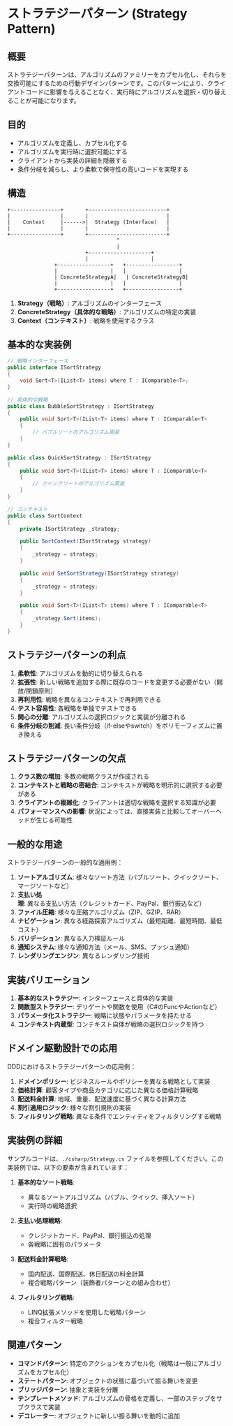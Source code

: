 # ストラテジーパターン (Strategy Pattern)

## 概要

ストラテジーパターンは、アルゴリズムのファミリーをカプセル化し、それらを交換可能にするための行動デザインパターンです。このパターンにより、クライアントコードに影響を与えることなく、実行時にアルゴリズムを選択・切り替えることが可能になります。

## 目的

- アルゴリズムを定義し、カプセル化する
- アルゴリズムを実行時に選択可能にする
- クライアントから実装の詳細を隠蔽する
- 条件分岐を減らし、より柔軟で保守性の高いコードを実現する

## 構造

```
+----------------+       +-------------------------+
|                |       |                         |
|    Context     |------>|  Strategy (Interface)   |
|                |       |                         |
+----------------+       +-------------------------+
                                   ^
                                   |
                         +--------------------+
                         |                    |
               +-----------------+   +-----------------+
               |                 |   |                 |
               | ConcreteStrategyA|   | ConcreteStrategyB|
               |                 |   |                 |
               +-----------------+   +-----------------+
```

1. **Strategy（戦略）**: アルゴリズムのインターフェース
2. **ConcreteStrategy（具体的な戦略）**: アルゴリズムの特定の実装
3. **Context（コンテキスト）**: 戦略を使用するクラス

## 基本的な実装例

```csharp
// 戦略インターフェース
public interface ISortStrategy
{
    void Sort<T>(IList<T> items) where T : IComparable<T>;
}

// 具体的な戦略
public class BubbleSortStrategy : ISortStrategy
{
    public void Sort<T>(IList<T> items) where T : IComparable<T>
    {
        // バブルソートのアルゴリズム実装
    }
}

public class QuickSortStrategy : ISortStrategy
{
    public void Sort<T>(IList<T> items) where T : IComparable<T>
    {
        // クイックソートのアルゴリズム実装
    }
}

// コンテキスト
public class SortContext
{
    private ISortStrategy _strategy;

    public SortContext(ISortStrategy strategy)
    {
        _strategy = strategy;
    }

    public void SetSortStrategy(ISortStrategy strategy)
    {
        _strategy = strategy;
    }

    public void Sort<T>(IList<T> items) where T : IComparable<T>
    {
        _strategy.Sort(items);
    }
}
```

## ストラテジーパターンの利点

1. **柔軟性**: アルゴリズムを動的に切り替えられる
2. **拡張性**: 新しい戦略を追加する際に既存のコードを変更する必要がない（開放/閉鎖原則）
3. **再利用性**: 戦略を異なるコンテキストで再利用できる
4. **テスト容易性**: 各戦略を単独でテストできる
5. **関心の分離**: アルゴリズムの選択ロジックと実装が分離される
6. **条件分岐の削減**: 長い条件分岐（if-elseやswitch）をポリモーフィズムに置き換える

## ストラテジーパターンの欠点

1. **クラス数の増加**: 多数の戦略クラスが作成される
2. **コンテキストと戦略の密結合**: コンテキストが戦略を明示的に選択する必要がある
3. **クライアントの複雑化**: クライアントは適切な戦略を選択する知識が必要
4. **パフォーマンスへの影響**: 状況によっては、直接実装と比較してオーバーヘッドが生じる可能性

## 一般的な用途

ストラテジーパターンの一般的な適用例：

1. **ソートアルゴリズム**: 様々なソート方法（バブルソート、クイックソート、マージソートなど）
2. **支払い処理**: 異なる支払い方法（クレジットカード、PayPal、銀行振込など）
3. **ファイル圧縮**: 様々な圧縮アルゴリズム（ZIP、GZIP、RAR）
4. **ナビゲーション**: 異なる経路探索アルゴリズム（最短距離、最短時間、最低コスト）
5. **バリデーション**: 異なる入力検証ルール
6. **通知システム**: 様々な通知方法（メール、SMS、プッシュ通知）
7. **レンダリングエンジン**: 異なるレンダリング技術

## 実装バリエーション

1. **基本的なストラテジー**: インターフェースと具体的な実装
2. **関数型ストラテジー**: デリゲートや関数を使用（C#のFuncやActionなど）
3. **パラメータ化ストラテジー**: 戦略に状態やパラメータを持たせる
4. **コンテキスト内蔵型**: コンテキスト自体が戦略の選択ロジックを持つ

## ドメイン駆動設計での応用

DDDにおけるストラテジーパターンの応用例：

1. **ドメインポリシー**: ビジネスルールやポリシーを異なる戦略として実装
2. **価格計算**: 顧客タイプや商品カテゴリに応じた異なる価格計算戦略
3. **配送料金計算**: 地域、重量、配送速度に基づく異なる計算方法
4. **割引適用ロジック**: 様々な割引規則の実装
5. **フィルタリング戦略**: 異なる条件でエンティティをフィルタリングする戦略

## 実装例の詳細

サンプルコードは、`./csharp/Strategy.cs` ファイルを参照してください。この実装例では、以下の要素が含まれています：

1. **基本的なソート戦略**:
   - 異なるソートアルゴリズム（バブル、クイック、挿入ソート）
   - 実行時の戦略選択

2. **支払い処理戦略**:
   - クレジットカード、PayPal、銀行振込の処理
   - 各戦略に固有のパラメータ

3. **配送料金計算戦略**:
   - 国内配送、国際配送、休日配送の料金計算
   - 複合戦略パターン（装飾者パターンとの組み合わせ）

4. **フィルタリング戦略**:
   - LINQ拡張メソッドを使用した戦略パターン
   - 複合フィルター戦略

## 関連パターン

- **コマンドパターン**: 特定のアクションをカプセル化（戦略は一般にアルゴリズムをカプセル化）
- **ステートパターン**: オブジェクトの状態に基づいて振る舞いを変更
- **ブリッジパターン**: 抽象と実装を分離
- **テンプレートメソッド**: アルゴリズムの骨格を定義し、一部のステップをサブクラスで実装
- **デコレーター**: オブジェクトに新しい振る舞いを動的に追加
